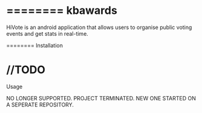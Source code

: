 ========
 kbawards
========

HiVote is an android application that allows users to organise public voting events and get stats in real-time.

========
 Installation

//TODO
========
 Usage

NO LONGER SUPPORTED. PROJECT TERMINATED. NEW ONE STARTED ON  A SEPERATE REPOSITORY.

